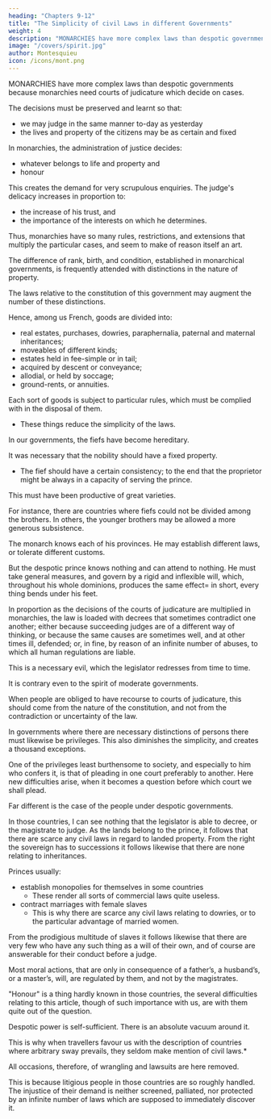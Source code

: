```yaml
---
heading: "Chapters 9-12"
title: "The Simplicity of civil Laws in different Governments"
weight: 4
description: "MONARCHIES have more complex laws than despotic governments because monarchies need courts of judicature which decide on cases"
image: "/covers/spirit.jpg"
author: Montesquieu
icon: /icons/mont.png
---
```




MONARCHIES have more complex laws than despotic governments because monarchies need courts of judicature which decide on cases. 

The decisions must be preserved and learnt so that:
- we may judge in the same manner to-day as yesterday
- the lives and property of the citizens may be as certain and fixed<!--  as the very constitution of the state. -->

In monarchies, the administration of justice decides:
- whatever belongs to life and property and
- honour

This creates the demand for very scrupulous enquiries. The judge's delicacy increases in proportion to:
- the increase of his trust, and
- the importance of the interests on which he determines.

Thus, monarchies have so many rules, restrictions, and extensions that multiply the particular cases, and seem to make of reason itself an art.

The difference of rank, birth, and condition, established in monarchical governments, is frequently attended with distinctions in the nature of property.

The laws relative to the constitution of this government may augment the number of these distinctions. 

Hence, among us French, goods are divided into:
- real estates, purchases, dowries, paraphernalia, paternal and maternal inheritances;
- moveables of different kinds; 
- estates held in fee-simple or in tail;
- acquired by descent or conveyance;
- allodial, or held by soccage;
- ground-rents, or annuities. 

Each sort of goods is subject to particular rules, which must be complied with in the disposal of them. 
- These things reduce the simplicity of the laws.

In our governments, the fiefs have become hereditary. 

It was necessary that the nobility should have a fixed property. 
- The fief should have a certain consistency; to the end that the proprietor might be always in a capacity of serving the prince. 

This must have been productive of great varieties.

For instance, there are countries where fiefs could not be divided among the brothers. In others, the younger brothers may be allowed a more generous subsistence.

The monarch knows each of his provinces. He may establish different laws, or tolerate different customs. 

But the despotic prince knows nothing and can attend to nothing. He must take general measures, and govern by a rigid and inflexible will, which, throughout his whole dominions, produces the same effect= in short, every thing bends under his feet.

In proportion as the decisions of the courts of judicature are multiplied in monarchies, the law is loaded with decrees that sometimes contradict one another; either because succeeding judges are of a different way of thinking, or because the same causes are sometimes well, and at other times ill, defended; or, in fine, by reason of an infinite number of abuses, to which all human regulations are liable.

This is a necessary evil, which the legislator redresses from time to time. 

It is contrary even to the spirit of moderate governments. 

When people are obliged to have recourse to courts of judicature, this should come from the nature of the constitution, and not from the contradiction or uncertainty of the law.

In governments where there are necessary distinctions of persons there must likewise be privileges. This also diminishes the simplicity, and creates a thousand exceptions.

One of the privileges least burthensome to society, and especially to him who confers it, is that of pleading in one court preferably to another. Here new difficulties arise, when it becomes a question before which court we shall plead.

Far different is the case of the people under despotic governments. 

In those countries, I can see nothing that the legislator is able to decree, or the magistrate to judge. As the lands belong to the prince, it follows that there are scarce any civil laws in regard to landed property. From the right the sovereign has to successions it follows likewise that there are none relating to inheritances. 

Princes usually:
- establish monopolies for themselves in some countries
  - These render all sorts of commercial laws quite useless.
- contract marriages with female slaves
  - This is why there are scarce any civil laws relating to dowries, or to the particular advantage of married women. 

From the prodigious multitude of slaves it follows likewise that there are very few who have any such thing as a will of their own, and of course are answerable for their conduct before a judge. 

Most moral actions, that are only in consequence of a father’s, a husband’s, or a master’s, will, are regulated by them, and not by the magistrates.

"Honour" is a thing hardly known in those countries, the several difficulties relating to this article, though of such importance with us, are with them quite out of the question. 

Despotic power is self-sufficient. There is an absolute vacuum around it. 

This is why when travellers favour us with the description of countries where arbitrary sway prevails, they seldom make mention of civil laws.*

All occasions, therefore, of wrangling and lawsuits are here removed.

This is because litigious people in those countries are so roughly handled. The injustice of their demand is neither screened, palliated, nor protected by an infinite number of laws which are supposed to immediately discover it.
